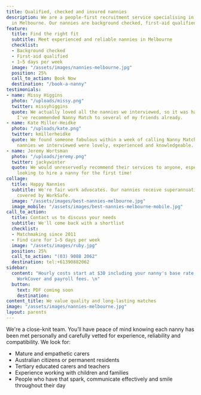 ```yaml
---
title: Qualified, checked and insured nannies
description: We are a people-first recruitment service specialising in flexible childcare
  in Melbourne. Our nannies are background checked, first-aid qualified and valued.
feature:
  title: Find the right fit
  subtitle: Meet experienced and reliable nannies in Melbourne
  checklist:
  - Background checked
  - First-aid qualified
  - 1–5 days per week
  image: "/assets/images/nannies-melbourne.jpg"
  position: 25%
  call_to_action: Book Now
  destination: "/book-a-nanny"
testimonials:
- name: Missy Higgins
  photo: "/uploads/missy.png"
  twitter: missyhiggins
  quote: We actually loved all the nannies we interviewed, so it was hard to choose!
    I've recommended Nanny Match to several of my friends already.
- name: Kate Miller-Heidke
  photo: "/uploads/kate.png"
  twitter: kmillerheidke
  quote: We found someone fabulous within a week of calling Nanny Match. All of the
    nannies we interviewed were lovely, experienced and knowledgeable.
- name: Jeremy Wortsman
  photo: "/uploads/jeremy.png"
  twitter: jackywinter
  quote: We would unreservedly recommend their services to anyone, especially those
    looking to hire a nanny for the first time!
collage:
  title: Happy Nannies
  subtitle: We're fair work advocates. Our nannies receive superannuation and they're
    covered by WorkSafe.
  image: "/assets/images/best-nannies-melbourne.jpg"
  image_mobile: "/assets/images/best-nannies-melbourne-mobile.jpg"
call_to_action:
  title: Contact us to discuss your needs
  subtitle: We'll come back with a shortlist
  checklist:
  - Matchmaking since 2011
  - Find care for 1–5 days per week
  image: "/assets/images/ruby.jpg"
  position: 25%
  call_to_action: "(03) 9088 2062"
  destination: tel:+61390882062
sidebar:
  content: "Hourly costs start at $30 including your nanny's base rate, superannuation,
    WorkCover and payroll fees. \n"
  button:
    text: PDF coming soon
    destination: 
content_title: We value quality and long-lasting matches
image: "/assets/images/nannies-melbourne.jpg"
layout: parents
---
```


We're a close-knit team. You’ll have peace of mind knowing each nanny has been met personally and carefully vetted for experience, reliability and compatibility. We look for:
- Mature and empathetic carers
- Australian citizens or permanent residents
- Tertiary educated carers and teachers
- Experience working with children and families
- People who have that spark, communicate effectively and smile throughout their day
